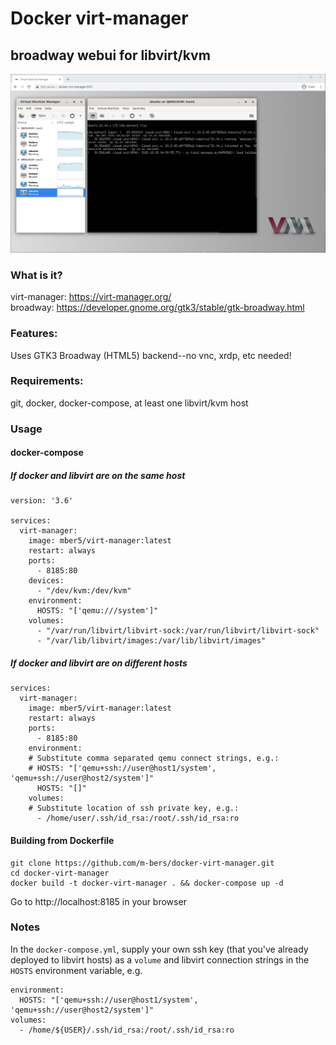 # Docker virt-manager
## broadway webui for libvirt/kvm
![Docker virt-manager](docker-virt-manager.png)

### What is it? 
virt-manager: https://virt-manager.org/  
broadway: https://developer.gnome.org/gtk3/stable/gtk-broadway.html


### Features:
Uses GTK3 Broadway (HTML5) backend--no vnc, xrdp, etc needed!

### Requirements:
git, docker, docker-compose, at least one libvirt/kvm host

### Usage

#### docker-compose

##### If docker and libvirt are on the same host
```
version: '3.6'

services: 
  virt-manager:
    image: mber5/virt-manager:latest
    restart: always
    ports:
      - 8185:80
    devices:
      - "/dev/kvm:/dev/kvm"
    environment:
      HOSTS: "['qemu:///system']"
    volumes:
      - "/var/run/libvirt/libvirt-sock:/var/run/libvirt/libvirt-sock"
      - "/var/lib/libvirt/images:/var/lib/libvirt/images"
```
##### If docker and libvirt are on different hosts
    services: 
      virt-manager:
        image: mber5/virt-manager:latest
        restart: always
        ports:
          - 8185:80
        environment:
        # Substitute comma separated qemu connect strings, e.g.: 
        # HOSTS: "['qemu+ssh://user@host1/system', 'qemu+ssh://user@host2/system']"
          HOSTS: "[]"
        volumes:
        # Substitute location of ssh private key, e.g.:
          - /home/user/.ssh/id_rsa:/root/.ssh/id_rsa:ro

#### Building from Dockerfile

    git clone https://github.com/m-bers/docker-virt-manager.git
    cd docker-virt-manager
    docker build -t docker-virt-manager . && docker-compose up -d
    
Go to http://localhost:8185 in your browser

### Notes
In the `docker-compose.yml`, supply your own ssh key (that you've already deployed to libvirt hosts) as a `volume` and libvirt connection strings in the `HOSTS` environment variable, e.g.

    environment:
      HOSTS: "['qemu+ssh://user@host1/system', 'qemu+ssh://user@host2/system']"
    volumes:
      - /home/${USER}/.ssh/id_rsa:/root/.ssh/id_rsa:ro
      
